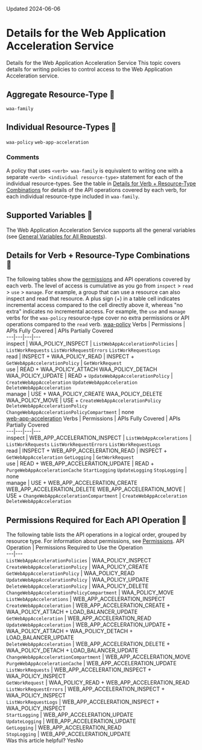 Updated 2024-06-06
# Details for the Web Application Acceleration Service
Details for the Web Application Acceleration Service
This topic covers details for writing policies to control access to the Web Application Acceleration service.
## Aggregate Resource-Type 🔗 
`waa-family`
## Individual Resource-Types 🔗 
`waa-policy`
`web-app-acceleration`
### Comments
A policy that uses `<verb> waa-family` is equivalent to writing one with a separate `<verb> <individual resource-type>` statement for each of the individual resource-types.
See the table in [Details for Verb + Resource-Type Combinations](https://docs.oracle.com/en-us/iaas/Content/Identity/Reference/waapolicyreference.htm#Details) for details of the API operations covered by each verb, for each individual resource-type included in `waa-family`.
## Supported Variables 🔗 
The Web Application Acceleration Service supports all the general variables (see [General Variables for All Requests](https://docs.oracle.com/en-us/iaas/Content/Identity/Reference/policyreference.htm#General)).
## Details for Verb + Resource-Type Combinations 🔗 
The following tables show the [permissions](https://docs.oracle.com/iaas/Content/Identity/policies/permissions.htm) and API operations covered by each verb. The level of access is cumulative as you go from `inspect` > `read` > `use` > `manage`. For example, a group that can use a resource can also inspect and read that resource. A plus sign (+) in a table cell indicates incremental access compared to the cell directly above it, whereas "no extra" indicates no incremental access. 
For example, the `use` and `manage` verbs for the `waa-policy` resource-type cover no extra permissions or API operations compared to the `read` verb.
[waa-policy](https://docs.oracle.com/en-us/iaas/Content/Identity/Reference/waapolicyreference.htm)
Verbs | Permissions | APIs Fully Covered | APIs Partially Covered  
---|---|---|---  
inspect |  WAA_POLICY_INSPECT |  `ListWebAppAccelerationPolicies` |  `ListWorkRequests` `ListWorkRequestErrors` `ListWorkRequestLogs`  
read |  INSPECT + WAA_POLICY_READ |  INSPECT + `GetWebAppAccelerationPolicy` |  `GetWorkRequest`  
use |  READ + WAA_POLICY_ATTACH WAA_POLICY_DETACH WAA_POLICY_UPDATE |  READ + `UpdateWebAppAccelerationPolicy` |  `CreateWebAppAcceleration` `UpdateWebAppAcceleration` `DeleteWebAppAcceleration`  
manage |  USE + WAA_POLICY_CREATE WAA_POLICY_DELETE WAA_POLICY_MOVE |  USE + `CreateWebAppAccelerationPolicy` `DeleteWebAppAccelerationPolicy` `ChangeWebAppAccelerationPolicyCompartment` |  none  
[web-app-acceleration](https://docs.oracle.com/en-us/iaas/Content/Identity/Reference/waapolicyreference.htm)
Verbs | Permissions | APIs Fully Covered | APIs Partially Covered  
---|---|---|---  
inspect |  WEB_APP_ACCELERATION_INSPECT |  `ListWebAppAccelerations` |  `ListWorkRequests` `ListWorkRequestErrors` `ListWorkRequestLogs`  
read |  INSPECT + WEB_APP_ACCELERATION_READ |  INSPECT + `GetWebAppAcceleration` `GetLogging` |  `GetWorkRequest`  
use |  READ + WEB_APP_ACCELERATION_UPDATE |  READ + `PurgeWebAppAccelerationCache` `StartLogging` `UpdateLogging` `StopLogging` |  none  
manage |  USE + WEB_APP_ACCELERATION_CREATE WEB_APP_ACCELERATION_DELETE WEB_APP_ACCELERATION_MOVE |  USE + `ChangeWebAppAccelerationCompartment` |  `CreateWebAppAcceleration` `DeleteWebAppAcceleration`  
## Permissions Required for Each API Operation 🔗 
The following table lists the API operations in a logical order, grouped by resource type.
For information about permissions, see [Permissions](https://docs.oracle.com/en-us/iaas/Content/Identity/Concepts/policyadvancedfeatures.htm#Permissi).
API Operation | Permissions Required to Use the Operation  
---|---  
`ListWebAppAccelerationPolicies` | WAA_POLICY_INSPECT  
`CreateWebAppAccelerationPolicy` | WAA_POLICY_CREATE  
`GetWebAppAccelerationPolicy` | WAA_POLICY_READ  
`UpdateWebAppAccelerationPolicy` | WAA_POLICY_UPDATE  
`DeleteWebAppAccelerationPolicy` | WAA_POLICY_DELETE  
`ChangeWebAppAccelerationPolicyCompartment` | WAA_POLICY_MOVE  
`ListWebAppAccelerations` | WEB_APP_ACCELERATION_INSPECT  
`CreateWebAppAcceleration` |  WEB_APP_ACCELERATION_CREATE + WAA_POLICY_ATTACH + LOAD_BALANCER_UPDATE  
`GetWebAppAcceleration` | WEB_APP_ACCELERATION_READ  
`UpdateWebAppAcceleration` |  WEB_APP_ACCELERATION_UPDATE + WAA_POLICY_ATTACH + WAA_POLICY_DETACH + LOAD_BALANCER_UPDATE  
`DeleteWebAppAcceleration` |  WEB_APP_ACCELERATION_DELETE + WAA_POLICY_DETACH + LOAD_BALANCER_UPDATE  
`ChangeWebAppAccelerationCompartment` | WEB_APP_ACCELERATION_MOVE  
`PurgeWebAppAccelerationCache` | WEB_APP_ACCELERATION_UPDATE  
`ListWorkRequests` |  WEB_APP_ACCELERATION_INSPECT + WAA_POLICY_INSPECT  
`GetWorkRequest` |  WAA_POLICY_READ + WEB_APP_ACCELERATION_READ  
`ListWorkRequestErrors` |  WEB_APP_ACCELERATION_INSPECT + WAA_POLICY_INSPECT  
`ListWorkRequestLogs` |  WEB_APP_ACCELERATION_INSPECT + WAA_POLICY_INSPECT  
`StartLogging` | WEB_APP_ACCELERATION_UPDATE  
`UpdateLogging` | WEB_APP_ACCELERATION_UPDATE  
`GetLogging` | WEB_APP_ACCELERATION_READ  
`StopLogging` | WEB_APP_ACCELERATION_UPDATE  
Was this article helpful?
YesNo

